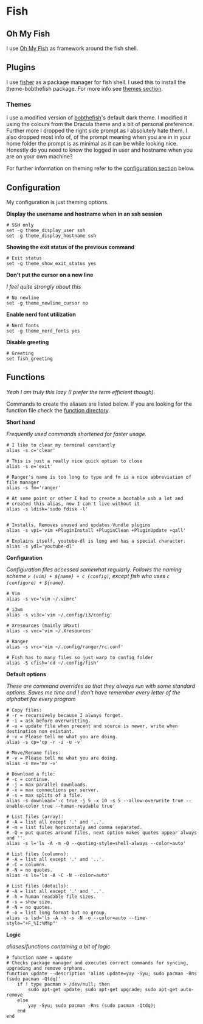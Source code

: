 # Fish

## Oh My Fish

I use [Oh My Fish](https://github.com/oh-my-fish/oh-my-fish) as framework around the fish shell.

## Plugins

I use [fisher](https://github.com/jorgebucaran/fisher) as a package manager for fish shell. I used this to install the theme-bobthefish package. For more info see [themes section](#themes). 

### Themes

I use a modified version of [bobthefish](https://github.com/oh-my-fish/theme-bobthefish)'s default dark theme. I modified it using the colours from the Dracula theme and a bit of personal preference. Further more I dropped the right side prompt as I absolutely hate them. I also dropped most info of, of the prompt meaning when you are in in your home folder the prompt is as minimal as it can be while looking nice. Honestly do you need to know the logged in user and hostname when you are on your own machine?

For further information on theming refer to the [configuration section](#configuration) below.

## Configuration

My configuration is just theming options.

__Display the username and hostname when in an ssh session__

```shell
# SSH only
set -g theme_display_user ssh
set -g theme_display_hostname ssh
```

__Showing the exit status of the previous command__

```shell
# Exit status
set -g theme_show_exit_status yes
```

__Don't put the cursor on a new line__

*I feel quite strongly about this*

```shell
# No newline
set -g theme_newline_cursor no
```

__Enable nerd font utilization__

```shell
# Nerd fonts
set -g theme_nerd_fonts yes
```

__Disable greeting__

```shell
# Greeting
set fish_greeting
```

## Functions

*Yeah I am truly this lazy (I prefer the term efficient though).* 

Commands to create the aliases are listed below. If you are looking for the function file check the [function directory](functions).

__Short hand__

*Frequently used commands shortened for faster usage.*

```shell
# I like to clear my terminal constantly
alias -s c='clear'

# This is just a really nice quick option to close
alias -s e='exit'

# Ranger's name is too long to type and fm is a nice abbreviation of file manager 
alias -s fm='ranger'

# At some point or other I had to create a bootable usb a lot and 
# created this alias, now I can't live without it
alias -s ldisk='sudo fdisk -l'


# Installs, Removes unused and updates Vundle plugins
alias -s vpi='vim +PluginInstall +PluginClean +PluginUpdate +qall'

# Explains itself, youtube-dl is long and has a special character.
alias -s ydl='youtube-dl'
```

__Configuration__

*Configuration files accessed somewhat regularly. Follows the naming scheme `v (vim) + ${name} + c (config)`, except fish who uses `c (configure) + ${name}`.*

```shell
# Vim
alias -s vc='vim ~/.vimrc'

# i3wm
alias -s vi3c='vim ~/.config/i3/config'

# Xresources (mainly URxvt)
alias -s vxc='vim ~/.Xresources'

# Ranger
alias -s vrc='vim ~/.config/ranger/rc.conf'

# Fish has to many files so just warp to config folder
alias -S cfish='cd ~/.config/fish'
```

__Default options__

*These are command overrides so that they always run with some standard options. Saves me time and I don't have remember every letter of the alphabet for every program*

```shell
# Copy files: 
# -r = recursively because I always forget. 
# -i = ask before overwritting. 
# -u = update file when precent and source is newer, write when destination non existant. 
# -v = Please tell me what you are doing.
alias -s cp='cp -r -i -u -v'

# Move/Rename files:
# -v = Please tell me what you are doing.
alias -s mv='mv -v'

# Download a file:
# -c = continue.
# -j = max parallel downloads.
# -x = max connections per server.
# -s = max splits of a file.
alias -s download='-c true -j 5 -x 10 -s 5 --allow-overwrite true --enable-color true --human-readable true'

# List files (array):
# -A = list all except '.' and '..'.
# -m = list files horizontaly and comma separated.
# -Q = put quotes around files, next option makes quotes appear always and ''.
alias -s l='ls -A -m -Q --quoting-style=shell-always --color=auto'

# List files (columns):
# -A = list all except '.' and '..'.
# -C = columns.
# -N = no quotes.
alias -s ls='ls -A -C -N --color=auto'

# List files (details):
# -A = list all except '.' and '..'.
# -h = human readable file sizes.
# -s = show size.
# -N = no quotes.
# -o = list long format but no group.
alias -s lsd='ls -A -h -s -N -o --color=auto --time-style="+F_%I:%M%p"'
```

__Logic__

*aliases/functions containing a bit of logic*

```shell
# function name = update
# Checks package manager and executes correct commands for syncing, upgrading and remove orphans.
function update --description 'alias update=yay -Syu; sudo pacman -Rns (sudo pacman -Qtdq)'
	if ! type pacman > /dev/null; then
		sudo apt-get update; sudo apt-get upgrade; sudo apt-get auto-remove
  	else
  		yay -Syu; sudo pacman -Rns (sudo pacman -Qtdq);
	end 
end
```

